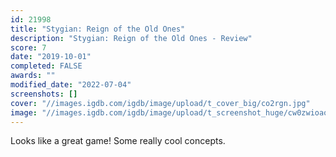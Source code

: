 ```yaml
---
id: 21998
title: "Stygian: Reign of the Old Ones"
description: "Stygian: Reign of the Old Ones - Review"
score: 7
date: "2019-10-01"
completed: FALSE
awards: ""
modified_date: "2022-07-04"
screenshots: []
cover: "//images.igdb.com/igdb/image/upload/t_cover_big/co2rgn.jpg"
image: "//images.igdb.com/igdb/image/upload/t_screenshot_huge/cw0zwioaom6iney5c5ch.jpg"
---
```

Looks like a great game! Some really cool concepts.
